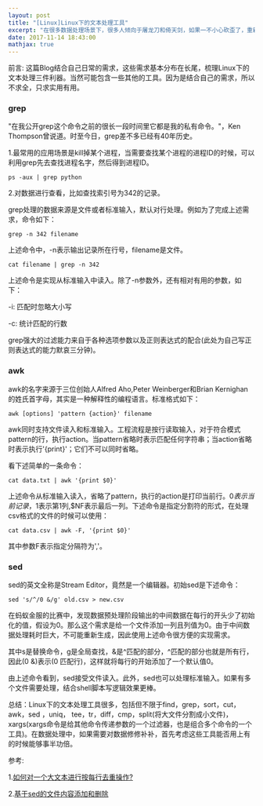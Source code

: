 ```yaml
---
layout: post
title: "[Linux]Linux下的文本处理工具"
excerpt: "在很多数据处理场景下，很多人倾向于屠龙刀和倚天剑，如果一不小心砍歪了，重新抡起刀剑砍就是了。但是如果砍一下的cost很大的情况下，不如用匕首补刀。而Linux下的文本处理工具就像这把匕首，更贴切的感觉像是一把瑞士军刀，小而功能齐全。"
date: 2017-11-14 18:43:00
mathjax: true
---
```


前言: 这篇Blog结合自己日常的需求，这些需求基本分布在长尾，梳理Linux下的文本处理三件利器。当然可能包含一些其他的工具。因为是结合自己的需求，所以不求全，只求实用有用。

### grep

"在我公开grep这个命令之前的很长一段时间里它都是我的私有命令。"，Ken Thompson曾说道。时至今日，grep差不多已经有40年历史。

1.最常用的应用场景是kill掉某个进程，当需要查找某个进程的进程ID的时候，可以利用grep先去查找进程名字，然后得到进程ID。

    ps -aux | grep python

2.对数据进行查看，比如查找索引号为342的记录。

grep处理的数据来源是文件或者标准输入，默认对行处理。例如为了完成上述需求，命令如下：

    grep -n 342 filename

上述命令中，-n表示输出记录所在行号，filename是文件。

    cat filename | grep -n 342

上述命令是实现从标准输入中读入。除了-n参数外，还有相对有用的参数，如下：

-i: 匹配时忽略大小写

-c: 统计匹配的行数

grep强大的过滤能力来自于各种选项参数以及正则表达式的配合(此处为自己写正则表达式的能力默哀三分钟)。

### awk

awk的名字来源于三位创始人Alfred Aho,Peter Weinberger和Brian Kernighan的姓氏首字母，其实是一种解释性的编程语言。标准格式如下：

    awk [options] 'pattern {action}' filename

awk同时支持文件读入和标准输入。工程流程是按行读取输入，对于符合模式pattern的行，执行action。当pattern省略时表示匹配任何字符串；当action省略时表示执行'{print}'；它们不可以同时省略。

看下述简单的一条命令：

    cat data.txt | awk '{print $0}'

上述命令从标准输入读入，省略了pattern，执行的action是打印当前行。$0表示当前记录，$1表示第1列,$NF表示最后一列。下述命令是指定分割符的形式，在处理csv格式的文件的时候可以使用：

    cat data.csv | awk -F, '{print $0}'

其中参数F表示指定分隔符为','。

### sed

sed的英文全称是Stream Editor，竟然是一个编辑器。初始sed是下述命令：

    sed 's/^/0 &/g' old.csv > new.csv

在蚂蚁金服的比赛中，发现数据预处理阶段输出的中间数据在每行的开头少了初始化的值，假设为0。那么这个需求是给一个文件添加一列且列值为0。由于中间数据处理耗时巨大，不可能重新生成，因此使用上述命令很方便的实现需求。

其中s是替换命令，g是全局查找，&是^匹配的部分，^匹配的部分也就是所有行，因此(0 &)表示(0 匹配行)，这样就将每行的开始添加了一个默认值0。

由上述命令看到，sed接受文件读入。此外，sed也可以处理标准输入。如果有多个文件需要处理，结合shell脚本写逻辑效果更棒。

总结：Linux下的文本处理工具很多，包括但不限于find，grep，sort，cut，awk，sed ，uniq， tee，tr，diff，cmp，split(将大文件分割成小文件)，xargs(xargs命令是给其他命令传递参数的一个过滤器，也是组合多个命令的一个工具)。在数据处理中，如果需要对数据修修补补，首先考虑这些工具能否用上有的时候能够事半功倍。

参考:

1.[如何对一个大文本进行按每行去重操作?](https://www.zhihu.com/question/28771744)

2.[基于sed的文件内容添加和删除](http://andyzhao.blog.51cto.com/794987/569613)











